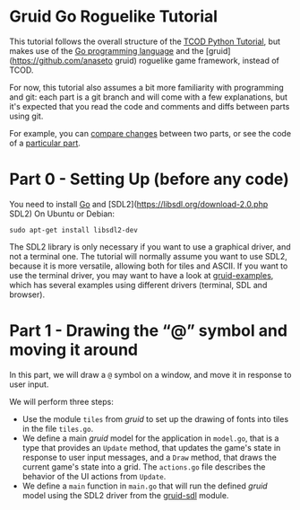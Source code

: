 # Gruid Go Roguelike Tutorial

This tutorial follows the overall structure of the [TCOD Python
Tutorial](http://rogueliketutorials.com/tutorials/tcod/v2), but makes use of
the [Go programming language](https://golang.org/) and the
[gruid](https://github.com/anaseto gruid) roguelike game framework, instead of
TCOD.

For now, this tutorial also assumes a bit more familiarity with programming and
git: each part is a git branch and will come with a few explanations, but it's
expected that you read the code and comments and diffs between parts using git.

For example, you can [compare
changes](https://github.com/anaseto/gruid-rltuto/compare/part-1...part-2)
between two parts, or see the code of a [particular
part](https://github.com/anaseto/gruid-rltuto/tree/part-1).

# Part 0 - Setting Up (before any code)

You need to install [Go](https://golang.org/) and
[SDL2](https://libsdl.org/download-2.0.php SDL2) On Ubuntu or Debian:

```
sudo apt-get install libsdl2-dev
```

The SDL2 library is only necessary if you want to use a
graphical driver, and not a terminal one. The tutorial will
normally assume you want to use SDL2, because it is more
versatile, allowing both for tiles and ASCII. If you want to use the terminal
driver, you may want to have a look at
[gruid-examples](github.com/anaseto/gruid-examples), which has several examples
using different drivers (terminal, SDL and browser).

# Part 1 - Drawing the “@” symbol and moving it around

In this part, we will draw a `@` symbol on a window, and move it in response to
user input.

We will perform three steps:

- Use the module `tiles` from *gruid* to set up the drawing of fonts into
  tiles in the file `tiles.go`.
- We define a main *gruid* model for the application in `model.go`, that is a
  type that provides an `Update` method, that updates the game's state in
  response to user input messages, and a `Draw` method, that draws the current
  game's state into a grid. The `actions.go` file describes the behavior of the
  UI actions from `Update`.
- We define a `main` function in `main.go` that will run the defined *gruid*
  model using the SDL2 driver from the
  [gruid-sdl](https://github.com/anaseto/gruid-sdl) module.
